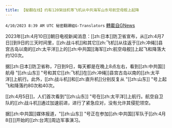 ```yaml
---
title: 【秘翻在线】约有120架战机等飞机从中共海军山东号航空母舰上起降
---
```

`4/10/2023 8:39 AM UTC 秘密翻譯組G-Translators` [轉載自GNews](https://gnews.org/articles/1082660)

         

2023年[[zh:4月10日]]朝日电视新闻消息：[[zh:日本]]防卫省宣布，从[[zh:4月7日]]到9日的三天时间里，[[zh:战斗机]]和其它[[zh:飞机]]从往返于[[zh:冲绳]]县宫古岛以南的[[zh:太平洋]]上的[[zh:中共国]]海军[[zh:航空母舰]]上起飞和降落大约120次。

据[[zh:日本]]防卫省称，7日到9日，每天都是在晚上8点左右，看到[[zh:中共国]]航母 "[[zh:山东]] "号和其它[[zh:飞机]]在[[zh:冲绳]]县宫古岛以南的[[zh:太平洋]]上航行。此外，[[zh:战斗机]]和[[zh:直升机]]分别反复从 "[[zh:山东]] "号上起飞和降落约80次和40次。

[[zh:4月5日]]，人们首次看到"[[zh:山东]] "号在[[zh:太平洋]]上航行。航空自卫队的[[zh:战斗机]]通过加速前进，进行了紧急应对，没有允许其侵犯领空。

据[[zh:中共国]]媒体报道，"[[zh:山东]] "号正在参加[[zh:中共国]]军队于[[zh:4月8日]]开始的[[zh:台湾]]周边军事演习。
